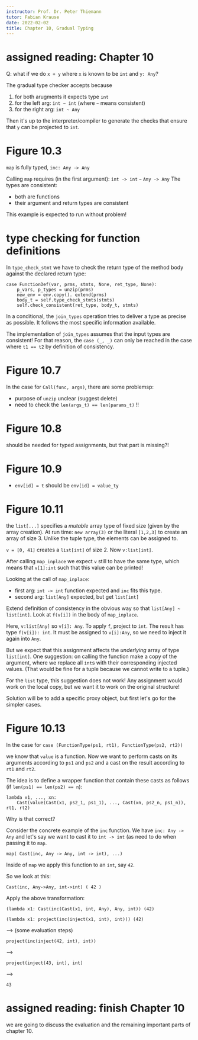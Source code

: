 ```yaml
---
instructor: Prof. Dr. Peter Thiemann
tutor: Fabian Krause
date: 2022-02-02
title: Chapter 10, Gradual Typing
---
```


# assigned reading: Chapter 10


Q: what if we do `x + y` where `x` is known to be `int` and `y: Any`?

The gradual type checker accepts because
1. for both arugments it expects type `int`
2. for the left arg: `int ~ int` (where `~` means consistent)
3. for the right arg: `int ~ Any`

Then it's up to the interpreter/compiler to generate the checks that
ensure that `y` can be projected to `int`.

# Figure 10.3

`map` is fully typed, `inc: Any -> Any`

Calling `map` requires (in the first argument):
`int -> int` `~` `Any -> Any`
The types are consistent:
* both are functions
* their argument and return types are consistent

This example is expected to run without problem!

# type checking for function definitions

In `type_check_stmt` we have to check the return type of the method
body against the declared return type:

	case FunctionDef(var, prms, stmts, None, ret_type, None):
		p_vars, p_types = unzip(prms)
		new_env = env.copy(). extend(prms)
		body_t = self.type_check_stmts(stmts)
		self.check_consistent(ret_type, body_t, stmts)

In a conditional, the `join_types` operation tries to deliver a type
as precise as possible. It follows the most specific information
available.

The implementation of `join_types` assumes that the input types are
consistent! For that reason, the `case (_, _)` can only be reached in
the case where `t1 == t2` by definition of consistency.

# Figure 10.7

In the case for `Call(func, args)`, there are some problemsp:
* purpose of `unzip` unclear (suggest delete)
* need to check the `len(args_t) == len(params_t)` !!

# Figure 10.8

should be needed for typed assignments, but that part is missing?!


# Figure 10.9

* `env[id] = t` should be `env[id] = value_ty`

# Figure 10.11

the `list[...]` specifies a *mutable* array type of fixed size (given by
the array creation). At run time: `new array(3)` or the literal
`[1,2,3]` to create an array
of size 3. Unlike the tuple type, the elements can be assigned to.

`v = [0, 41]` creates a `list[int]` of size 2. Now `v:list[int]`.

After calling `map_inplace` we expect `v` still to have the same type,
which means that `v[1]:int` such that this value can be printed!

Looking at the call of `map_inplace`:
* first arg: `int -> int` function expected and `inc` fits this type.
* second arg: `list[Any]` expected, but get `list[int]`

Extend definition of consistency in the obvious way so that `list[Any]
~ list[int]`. Look at `f(v[i])` in the body of `map_inplace`.

Here, `v:list[Any]` so `v[i]: Any`. To apply `f`, project to
`int`. The result has type `f(v[i]): int`. It must be assigned to
`v[i]:Any`, so we need to inject it again into `Any`.

But we expect that this assignment affects the *underlying* array of
type `list[int]`. One suggestion: on calling the function make a copy
of the argument, where we replace all `int`s with their corresponding
injected values. (That would be fine for a tuple because we cannot
write to a tuple.)

For the `list` type, this suggestion does not work! Any assignment
would work on the local copy, but we want it to work on the original
structure!

Solution will be to add a specific proxy object, but first let's go
for the simpler cases.

# Figure 10.13

In the case for
 `case (FunctionType(ps1, rt1), FunctionType(ps2, rt2))`

we know that `value` is a function. Now we want to perform casts on
its arguments according to `ps1` and `ps2` and a cast on the result
according to `rt1` and `rt2`.

The idea is to define a wrapper function that contain these casts as
follows (if `len(ps1) == len(ps2) == n`):

	lambda x1, ..., xn: 
		Cast(value(Cast(x1, ps2_1, ps1_1), ..., Cast(xn, ps2_n, ps1_n)), rt1, rt2)

Why is that correct?

Consider the concrete example of the `inc` function.
We have `inc: Any -> Any` and let's say we want to cast it to `int ->
int` (as need to do when passing it to `map`.

	map( Cast(inc, Any -> Any, int -> int), ...)

Inside of `map` we apply this function to an `int`, say `42`.

So we look at this:

	Cast(inc, Any->Any, int->int) ( 42 )

Apply the above transformation:

	(lambda x1: Cast(inc(Cast(x1, int, Any), Any, int)) (42)

	(lambda x1: project(inc(inject(x1, int), int))) (42)

--> (some evaluation steps)

	project(inc(inject(42, int), int))

-->

    project(inject(43, int), int)

-->

	43

# assigned reading: finish Chapter 10

we are going to discuss the evaluation and the remaining  important
parts of chapter 10.


